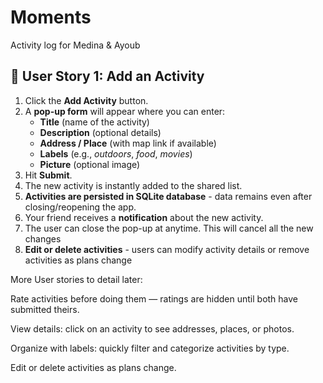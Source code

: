 # Moments

Activity log for Medina &amp; Ayoub

## 📖 User Story 1: Add an Activity

1. Click the **Add Activity** button.
2. A **pop-up form** will appear where you can enter:
   - **Title** (name of the activity)
   - **Description** (optional details)
   - **Address / Place** (with map link if available)
   - **Labels** (e.g., _outdoors_, _food_, _movies_)
   - **Picture** (optional image)
3. Hit **Submit**.
4. The new activity is instantly added to the shared list.
5. **Activities are persisted in SQLite database** - data remains even after closing/reopening the app.
6. Your friend receives a **notification** about the new activity.
7. The user can close the pop-up at anytime. This will cancel all the new changes
8. **Edit or delete activities** - users can modify activity details or remove activities as plans change

More User stories to detail later:

Rate activities before doing them — ratings are hidden until both have submitted theirs.

View details: click on an activity to see addresses, places, or photos.

Organize with labels: quickly filter and categorize activities by type.

Edit or delete activities as plans change.
